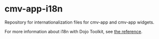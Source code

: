 # cmv-app-i18n
Repository for internationalization files for cmv-app and cmv-app widgets.

For more information about i18n with Dojo Toolkit, see [the reference](https://dojotoolkit.org/documentation/tutorials/1.10/i18n/).
